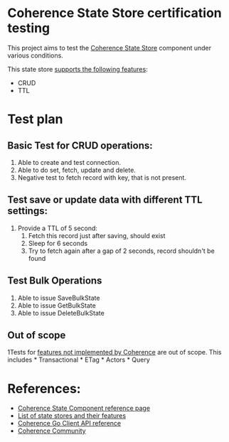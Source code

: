 # Coherence State Store certification testing

This project aims to test the [Coherence State Store] component under various conditions.

This state store [supports the following features][features]:
* CRUD
* TTL

# Test plan

## Basic Test for CRUD operations:
1. Able to create and test connection.
2. Able to do set, fetch, update and delete.
3. Negative test to fetch record with key, that is not present.

## Test save or update data with different TTL settings:
1. Provide a TTL of 5 second:
    1. Fetch this record just after saving, should exist
    2. Sleep for 6 seconds
    3. Try to fetch again after a gap of 2 seconds, record shouldn't be found

## Test Bulk Operations

1. Able to issue SaveBulkState
2. Able to issue GetBulkState
3. Able to issue DeleteBulkState

## Out of scope

1Tests for [features not implemented by Coherence][features] are out of scope. This includes
    * Transactional
    * ETag
    * Actors
    * Query


# References:

* [Coherence State Component reference page][Coherence State Store]
* [List of state stores and their features][features]
* [Coherence Go Client API reference](https://pkg.go.dev/github.com/oracle/coherence-go-client/v2/coherence)
* [Coherence Community](https://coherence.community/)

[Coherence State Store]: https://docs.dapr.io/reference/components-reference/supported-state-stores/setup-coherence/
[features]: https://docs.dapr.io/reference/components-reference/supported-state-stores/